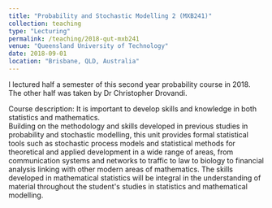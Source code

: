 ```yaml
---
title: "Probability and Stochastic Modelling 2 (MXB241)"
collection: teaching
type: "Lecturing"
permalink: /teaching/2018-qut-mxb241
venue: "Queensland University of Technology"
date: 2018-09-01
location: "Brisbane, QLD, Australia"
---
```


I lectured half a semester of this second year probability course in 2018. The other half was taken by Dr Christopher Drovandi.

Course description: It is important to develop skills and knowledge in both statistics and mathematics.  
Building on the methodology and skills developed in previous studies in probability and stochastic modelling, 
this unit provides formal statistical tools such as stochastic process models and statistical methods for theoretical 
and applied development in a wide range of areas, from communication systems and networks to traffic to law to biology to 
financial analysis linking with other modern areas of mathematics.  The skills developed in mathematical statistics will be 
integral in the understanding of material throughout the student's studies in statistics and mathematical modelling.

